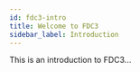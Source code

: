 ```yaml
---
id: fdc3-intro
title: Welcome to FDC3
sidebar_label: Introduction
---
```

This is an introduction to FDC3...
